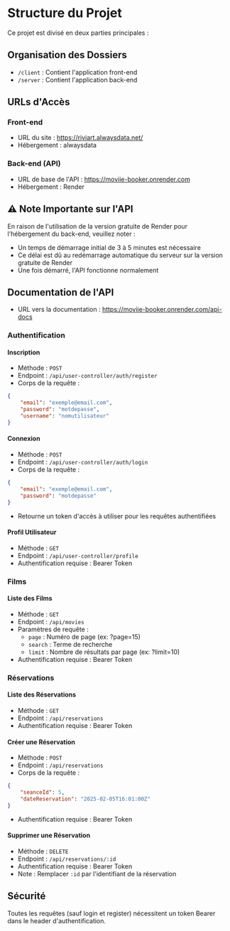 # Structure du Projet

Ce projet est divisé en deux parties principales :

## Organisation des Dossiers

- `/client` : Contient l'application front-end
- `/server` : Contient l'application back-end

## URLs d'Accès

### Front-end
- URL du site : https://riviart.alwaysdata.net/
- Hébergement : alwaysdata

### Back-end (API)
- URL de base de l'API : https://moviie-booker.onrender.com
- Hébergement : Render

## ⚠️ Note Importante sur l'API

En raison de l'utilisation de la version gratuite de Render pour l'hébergement du back-end, veuillez noter :
- Un temps de démarrage initial de 3 à 5 minutes est nécessaire
- Ce délai est dû au redémarrage automatique du serveur sur la version gratuite de Render
- Une fois démarré, l'API fonctionne normalement

## Documentation de l'API
- URL vers la documentation : https://moviie-booker.onrender.com/api-docs

### Authentification

#### Inscription
- Méthode : `POST`
- Endpoint : `/api/user-controller/auth/register`
- Corps de la requête :
```json
{
    "email": "exemple@email.com",
    "password": "motdepasse",
    "username": "nomutilisateur"
}
```

#### Connexion
- Méthode : `POST`
- Endpoint : `/api/user-controller/auth/login`
- Corps de la requête :
```json
{
    "email": "exemple@email.com",
    "password": "motdepasse"
}
```
- Retourne un token d'accès à utiliser pour les requêtes authentifiées

#### Profil Utilisateur
- Méthode : `GET`
- Endpoint : `/api/user-controller/profile`
- Authentification requise : Bearer Token

### Films

#### Liste des Films
- Méthode : `GET`
- Endpoint : `/api/movies`
- Paramètres de requête :
  - `page` : Numéro de page (ex: ?page=15)
  - `search` : Terme de recherche
  - `limit` : Nombre de résultats par page (ex: ?limit=10)
- Authentification requise : Bearer Token

### Réservations

#### Liste des Réservations
- Méthode : `GET`
- Endpoint : `/api/reservations`
- Authentification requise : Bearer Token

#### Créer une Réservation
- Méthode : `POST`
- Endpoint : `/api/reservations`
- Corps de la requête :
```json
{
    "seanceId": 5,
    "dateReservation": "2025-02-05T16:01:00Z"
}
```
- Authentification requise : Bearer Token

#### Supprimer une Réservation
- Méthode : `DELETE`
- Endpoint : `/api/reservations/:id`
- Authentification requise : Bearer Token
- Note : Remplacer `:id` par l'identifiant de la réservation

## Sécurité
Toutes les requêtes (sauf login et register) nécessitent un token Bearer dans le header d'authentification.

